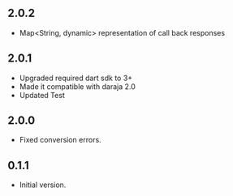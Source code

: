 ## 2.0.2

- Map<String, dynamic> representation of call back responses

## 2.0.1

- Upgraded required dart sdk to 3+
- Made it compatible with daraja 2.0
- Updated Test

## 2.0.0

- Fixed conversion errors.

## 0.1.1

- Initial version.
